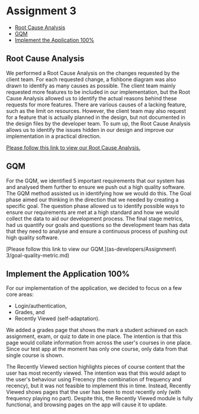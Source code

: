 Assignment 3
============

<!-- TOC -->
* [Root Cause Analysis](#root-cause-analysis)
* [GQM](#gqm)
* [Implement the Application 100%](#implement-the-application-100)
<!-- TOC -->

## Root Cause Analysis

We performed a Root Cause Analysis on the changes requested by the client team. For each requested change, a fishbone
diagram was also drawn to identify as many causes as possible. The client team mainly requested more features to be
included in our implementation, but the Root Cause Analysis allowed us to identify the actual reasons behind these
requests for more features. There are various causes of a lacking feature, such as the limit on resources. However, the
client team may also request for a feature that is actually planned in the design, but not documented in the design
files by the developer team. To sum up, the Root Cause Analysis allows us to identify the issues hidden in our design
and improve our implementation in a practical direction.

[Please follow this link to view our Root Cause Analysis.](as-developers/Assignment%203/root-cause-analysis.md)

## GQM

For the GQM, we identified 5 important requirements that our system has and analysed them further to ensure we push out
a high quality software. The GQM method assisted us in identifying how we would do this. The Goal phase aimed our
thinking in the direction that we needed by creating a specific goal. The question phase allowed us to identify possible
ways to ensure our requirements are met at a high standard and how we would collect the data to aid our development
process. The final stage metrics, had us quantify our goals and questions so the development team has data that they
need to analyse and ensure a continuous process of pushing out high quality software.

[Please follow this link to view our GQM.](as-developers/Assignment\ 3/goal-quality-metric.md)

## Implement the Application 100%

For our implementation of the application, we decided to focus on a few core areas:

- Login/authentication,
- Grades, and
- Recently Viewed (self-adaptation).

We added a grades page that shows the mark a student achieved on each assignment, exam, or quiz to date in one place.
The intention is that this page would collate information from across the user's courses in one place. Since our test
app at the moment has only one course, only data from that single course is shown.

The Recently Viewed section highlights pieces of course content that the user has most recently viewed. The intention
was that this would adapt to the user's behaviour using Frecency (the combination of frequency and recency), but it was
not feasible to implement this in time. Instead, Recently Viewed shows pages that the user has been to most recently
only (with frequency playing no part). Despite this, the Recently Viewed module is fully functional, and browsing pages
on the app will cause it to update.
